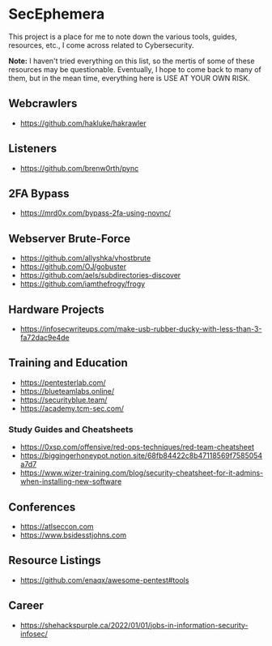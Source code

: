 # SecEphemera

This project is a place for me to note down the various tools, guides, resources, etc., I come across related to Cybersecurity.

**Note:** I haven't tried everything on this list, so the mertis of some of these resources may be questionable. Eventually, I hope to come back to many of them, but in the mean time, everything here is USE AT YOUR OWN RISK.

## Webcrawlers
- https://github.com/hakluke/hakrawler

## Listeners
- https://github.com/brenw0rth/pync

## 2FA Bypass
- https://mrd0x.com/bypass-2fa-using-novnc/

## Webserver Brute-Force
- https://github.com/allyshka/vhostbrute
- https://github.com/OJ/gobuster
- https://github.com/aels/subdirectories-discover
- https://github.com/iamthefrogy/frogy

## Hardware Projects
- https://infosecwriteups.com/make-usb-rubber-ducky-with-less-than-3-fa72dac9e4de

## Training and Education
- https://pentesterlab.com/
- https://blueteamlabs.online/
- https://securityblue.team/
- https://academy.tcm-sec.com/

### Study Guides and Cheatsheets
- https://0xsp.com/offensive/red-ops-techniques/red-team-cheatsheet
- https://biggingerhoneypot.notion.site/68fb84422c8b47118569f7585054a7d7
- https://www.wizer-training.com/blog/security-cheatsheet-for-it-admins-when-installing-new-software

## Conferences
- https://atlseccon.com
- https://www.bsidesstjohns.com

## Resource Listings
- https://github.com/enaqx/awesome-pentest#tools

## Career
- https://shehackspurple.ca/2022/01/01/jobs-in-information-security-infosec/
